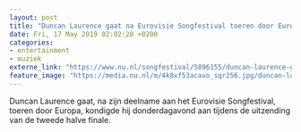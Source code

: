 ```yaml
---
layout: post
title: "Duncan Laurence gaat na Eurovisie Songfestival toeren door Europa"
date: Fri, 17 May 2019 02:02:28 +0200
categories: 
- entertainment 
- muziek 
externe_link: "https://www.nu.nl/songfestival/5896155/duncan-laurence-gaat-na-eurovisie-songfestival-toeren-door-europa.html"
feature_image: "https://media.nu.nl/m/4k8xf53acavo_sqr256.jpg/duncan-laurence-gaat-na-eurovisie-songfestival-toeren-door-europa.jpg"
---
```


Duncan Laurence gaat, na zijn deelname aan het Eurovisie Songfestival, toeren door Europa, kondigde hij donderdagavond aan tijdens de uitzending van de tweede halve finale.
